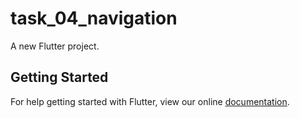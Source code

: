# task_04_navigation

A new Flutter project.

## Getting Started

For help getting started with Flutter, view our online
[documentation](http://flutter.io/).
